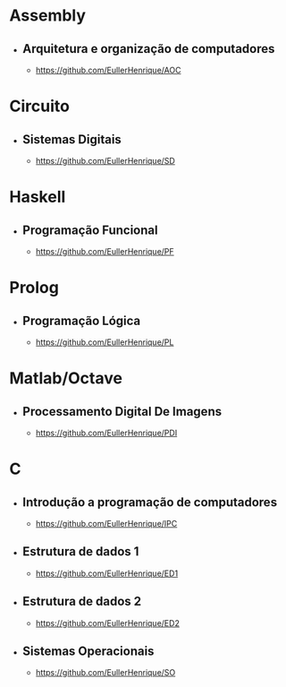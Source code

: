 # Assembly

- ## Arquitetura e organização de computadores
  - https://github.com/EullerHenrique/AOC

# Circuito

- ## Sistemas Digitais
  - https://github.com/EullerHenrique/SD
  
# Haskell

- ## Programação Funcional
  - https://github.com/EullerHenrique/PF
  
# Prolog

- ## Programação Lógica
  - https://github.com/EullerHenrique/PL

# Matlab/Octave

- ## Processamento Digital De Imagens
  -   https://github.com/EullerHenrique/PDI

# C

- ## Introdução a programação de computadores
  - https://github.com/EullerHenrique/IPC

- ## Estrutura de dados 1
  - https://github.com/EullerHenrique/ED1

- ## Estrutura de dados 2
  - https://github.com/EullerHenrique/ED2

- ## Sistemas Operacionais
  - https://github.com/EullerHenrique/SO 
